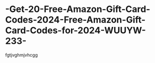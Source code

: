 # -Get-20-Free-Amazon-Gift-Card-Codes-2024-Free-Amazon-Gift-Card-Codes-for-2024-WUUYW-233-
fgtjvghmjvhcgg

